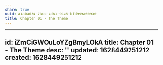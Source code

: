 ```yaml
---
share: true
uuid: a1abad34-73cc-4d81-91a5-bfd999a60930
title: Chapter 01 - The Theme
---
```

---
id: iZmCiGWOuLoYZgBmyLOkA
title: Chapter 01 - The Theme
desc: ''
updated: 1628449251212
created: 1628449251212
---


